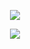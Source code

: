 <p align="center">
  <a href="https://mokeWe.github.io">
    <img src="https://img.shields.io/badge/-website-grey?style=for-the-badge&logo=JavaScript" />
  </a>
</p>
<p align="center">
    <a href="https://leetcode.com/mokewe/">
    <img src="https://img.shields.io/badge/-leetcode-grey?style=for-the-badge&logo=leetcode">
    </a> 
</p>
